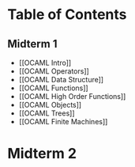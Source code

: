 # Table of Contents

## Midterm 1
- [[OCAML Intro]]
- [[OCAML Operators]]
- [[OCAML Data Structure]]
- [[OCAML Functions]]
- [[OCAML High Order Functions]]
- [[OCAML Objects]]
- [[OCAML Trees]]
- [[OCAML Finite Machines]]

# Midterm 2